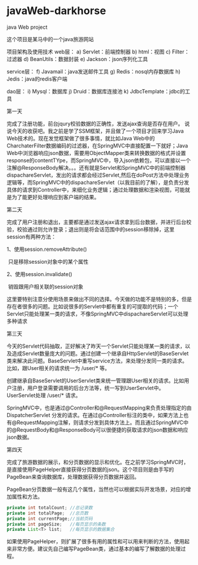 # javaWeb-darkhorse
java Web project

这个项目是某马中的一个java旅游网站

项目架构及使用技术
web层：
  a)	Servlet：前端控制器
  b)	html：视图
  c)	Filter：过滤器
  d)	BeanUtils：数据封装
  e)	Jackson：json序列化工具

service层：
  f)	Javamail：java发送邮件工具
  g)	Redis：nosql内存数据库 
  h)	Jedis：java的redis客户端

dao层：
  i)	Mysql：数据库
  j)	Druid：数据库连接池
  k)	JdbcTemplate：jdbc的工具

第一天 

完成了注册功能，前台jqury校验数据的正确性，发送ajax查询是否存在用户。
  说说今天的收获吧。我之前是学了SSM框架，并且做了一个项目才回来学习Java Web技术的。现在发觉框架做了很多事情，就比如Java Web中的CharchaterFilter数据编码的过滤器，在SpringMVC中直接配置一下就好；Java Web中浏览器响应json数据，需要用ObjectMapper类来转换数据的格式并设置response的contentTYpe，而SpringMVC中，导入json依赖包，可以直接以一个注解@ResponseBody解决。。。还有就是Servlet和SpringMVC中的前端控制器dispachareServlet，发出的请求都会经过Servlet,然后在doPost方法中处理业务逻辑等，而SpringMVC中的dispachareServlet（以我目前的了解），是负责分发具体的请求到Controller中，来细化业务逻辑；通过处理数据和渲染视图，可能就是为了能更好处理响应到客户端的结果。



第二天

完成了用户注册和退出，主要都是通过发送ajax请求拿到后台数据，并进行后台校验，校验通过则允许登录；退出则是将会话范围中的session移除掉，这里session有两种方法：

1、使用session.removeAttribute() 

​		只是移除session对象中的某个属性

2、使用session.invalidate()

​		销毁跟用户相关联的session对象

这里要特别注意分使用场景来做出不同的选择。今天做的功能不是特别的多，但是存在者很多的问题。比如说很多的Servlet中都有重复的可提取的代码；一个Servlet只能处理某一类的请求，不像SpringMVC中dispachareServlet可以处理多种请求



第三天

今天的Servlet代码抽取，正好解决了昨天一个Servlet只能处理某一类的请求，以及造成Servlet数量庞大的问题。通过创建一个继承自HttpServlet的BaseServlet类来解决此问题。BaseServlet中重写service方法，来处理分发同一类的请求。比如，跟User相关的请求统一为 /user/* 等。

创建继承自BaseServlet的UserServlet类来统一管理跟User相关的请求。比如用户注册，用户登录需要调用的后台方法等，统一写到UserServlet中。UserServlet处理 /user/* 请求。

SpringMVC中，也是通过@Controller和@RequestMapping来负责处理指定的由 DispatcherServlet 分发的请求。在通过@Controller标注的类中，如果方法上也有@RequestMapping注解，则请求分发到具体方法上。而且通过SpringMVC中的@RequestBody和@ResponseBody可以很便捷的获取请求的json数据和响应json数据。



第四天

完成了旅游数据的展示，和分页数据的显示和优化。在之前学习SpringMVC时，是直接使用PageHelper直接获得分页数据的json。这个项目则是由手写的PageBean来查询数据库，处理数据获得分页数据并返回。

PageBean分页数据一般有这几个属性，当然也可以根据实际开发场景，对应的增加属性和方法。

```java
private int totalCount; //总记录数
private int totalPage;  //总页数
private int currentPage;//当前页码
private int pageSize;   //每页显示的条数
private List<T> list;   //每页显示的数据集合
```

如果使用PageHelper，则扩展了很多有用的属性和可以用来判断的方法，使用起来非常方便。建议先自己编写PageBean类，通过基本的编写了解数据的处理过程。